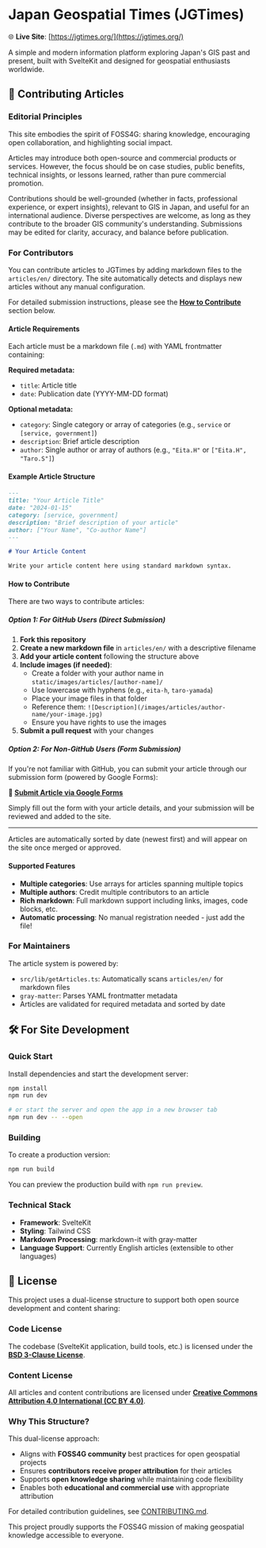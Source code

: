 # Japan Geospatial Times (JGTimes)

🌐 **Live Site**: [https://jgtimes.org/](https://jgtimes.org/)

A simple and modern information platform exploring Japan's GIS past and present, built with SvelteKit and designed for geospatial enthusiasts worldwide.

## 📝 Contributing Articles

### Editorial Principles

This site embodies the spirit of FOSS4G: sharing knowledge, encouraging open collaboration, and highlighting social impact.

Articles may introduce both open-source and commercial products or services.
However, the focus should be on case studies, public benefits, technical insights, or lessons learned, rather than pure commercial promotion.

Contributions should be well-grounded (whether in facts, professional experience, or expert insights), relevant to GIS in Japan, and useful for an international audience.
Diverse perspectives are welcome, as long as they contribute to the broader GIS community's understanding.
Submissions may be edited for clarity, accuracy, and balance before publication.

### For Contributors

You can contribute articles to JGTimes by adding markdown files to the `articles/en/` directory. The site automatically detects and displays new articles without any manual configuration.

For detailed submission instructions, please see the **[How to Contribute](#how-to-contribute)** section below.

#### Article Requirements

Each article must be a markdown file (`.md`) with YAML frontmatter containing:

**Required metadata:**
- `title`: Article title
- `date`: Publication date (YYYY-MM-DD format)

**Optional metadata:**
- `category`: Single category or array of categories (e.g., `service` or `[service, government]`)
- `description`: Brief article description
- `author`: Single author or array of authors (e.g., `"Eita.H"` or `["Eita.H", "Taro.S"]`)

#### Example Article Structure

```markdown
---
title: "Your Article Title"
date: "2024-01-15"
category: [service, government]
description: "Brief description of your article"
author: ["Your Name", "Co-author Name"]
---

# Your Article Content

Write your article content here using standard markdown syntax.
```

#### How to Contribute

There are two ways to contribute articles:

##### Option 1: For GitHub Users (Direct Submission)

1. **Fork this repository**
2. **Create a new markdown file** in `articles/en/` with a descriptive filename
3. **Add your article content** following the structure above
4. **Include images (if needed)**:
   - Create a folder with your author name in `static/images/articles/[author-name]/`
   - Use lowercase with hyphens (e.g., `eita-h`, `taro-yamada`)
   - Place your image files in that folder
   - Reference them: `![Description](/images/articles/author-name/your-image.jpg)`
   - Ensure you have rights to use the images
5. **Submit a pull request** with your changes

##### Option 2: For Non-GitHub Users (Form Submission)

If you're not familiar with GitHub, you can submit your article through our submission form (powered by Google Forms):

**📝 [Submit Article via Google Forms](https://forms.gle/vsx2G7Cgat8xWyLg9)**

Simply fill out the form with your article details, and your submission will be reviewed and added to the site.

---

Articles are automatically sorted by date (newest first) and will appear on the site once merged or approved.

#### Supported Features

- **Multiple categories**: Use arrays for articles spanning multiple topics
- **Multiple authors**: Credit multiple contributors to an article
- **Rich markdown**: Full markdown support including links, images, code blocks, etc.
- **Automatic processing**: No manual registration needed - just add the file!

### For Maintainers

The article system is powered by:
- `src/lib/getArticles.ts`: Automatically scans `articles/en/` for markdown files
- `gray-matter`: Parses YAML frontmatter metadata
- Articles are validated for required metadata and sorted by date

## 🛠 For Site Development

### Quick Start

Install dependencies and start the development server:

```bash
npm install
npm run dev

# or start the server and open the app in a new browser tab
npm run dev -- --open
```

### Building

To create a production version:

```bash
npm run build
```

You can preview the production build with `npm run preview`.

### Technical Stack

- **Framework**: SvelteKit
- **Styling**: Tailwind CSS
- **Markdown Processing**: markdown-it with gray-matter
- **Language Support**: Currently English articles (extensible to other languages)

## 📄 License

This project uses a dual-license structure to support both open source development and content sharing:

### Code License
The codebase (SvelteKit application, build tools, etc.) is licensed under the **[BSD 3-Clause License](LICENSE)**.

### Content License  
All articles and content contributions are licensed under **[Creative Commons Attribution 4.0 International (CC BY 4.0)](CONTENT_LICENSE)**.

### Why This Structure?
This dual-license approach:
- Aligns with **FOSS4G community** best practices for open geospatial projects
- Ensures **contributors receive proper attribution** for their articles
- Supports **open knowledge sharing** while maintaining code flexibility
- Enables both **educational and commercial use** with appropriate attribution

For detailed contribution guidelines, see [CONTRIBUTING.md](CONTRIBUTING.md).

This project proudly supports the FOSS4G mission of making geospatial knowledge accessible to everyone.
